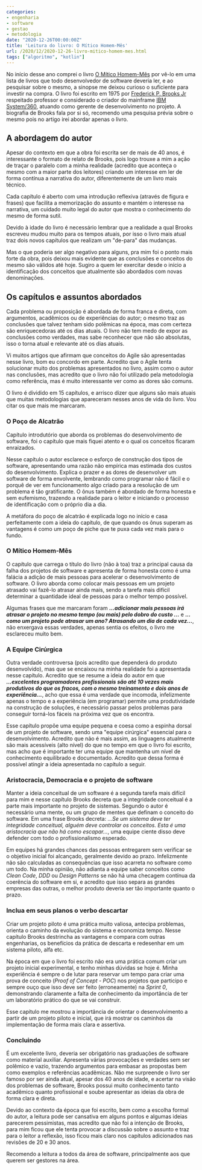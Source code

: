```yaml
---
categories:
- engenharia
- software
- gestao
- metodologia
date: "2020-12-26T00:00:00Z"
title: 'Leitura do livro: O Mítico Homem-Mês'
url: /2020/12/2020-12-26-livro-mitico-homem-mes.html
tags: ["algoritmo", "kotlin"]
---
```


No início desse ano comprei o livro [O Mítico Homem-Mês](https://www.amazon.com.br/M%C3%ADtico-Homem-M%C3%AAs-Ensaios-Engenharia-Software/dp/8550802530) por vê-lo em uma lista de livros que todo desenvolvedor de software deveria ler, e ao pesquisar sobre o mesmo, a sinopse me deixou curioso o suficiente para investir na compra. O livro foi escrito em 1975 por [Frederick P. Brooks Jr](https://en.wikipedia.org/wiki/Fred_Brooks) respeitado professor e considerado o criador do mainframe [IBM System/360](https://pt.wikipedia.org/wiki/IBM_System/360), atuando como gerente de desenvolvimento no projeto. A biografia de Brooks fala por si só, recomendo uma pesquisa prévia sobre o mesmo pois no artigo irei abordar apenas o livro.

## A abordagem do autor

Apesar do contexto em que a obra foi escrita ser de mais de 40 anos, é interessante o formato de relato de Brooks, pois logo trouxe a mim a ação de traçar o paralelo com a minha realidade (acredito que aconteça o mesmo com a maior parte dos leitores) criando um interesse em ler de forma contínua a narrativa do autor, diferentemente de um livro mais técnico.

Cada capítulo é aberto com uma introdução reflexiva (através de figura e frases) que facilita a memorização do assunto e mantém o interesse na narrativa, um cuidado muito legal do autor que mostra o conhecimento do mesmo de forma sutil. 

Devido à idade do livro é necessário lembrar que a realidade a qual Brooks escreveu mudou muito para os tempos atuais, por isso o livro mais atual traz dois novos capítulos que realizam um "de-para" das mudanças. 

Mas o que poderia ser algo negativo para alguns, pra mim foi o ponto mais forte da obra, pois deixou mais evidente que as conclusões e conceitos do mesmo são válidos até hoje. Sugiro a quem ler exercitar desde o início a identificação dos conceitos que atualmente são abordados com novas denominações.

## Os capítulos e assuntos abordados

Cada problema ou proposição é abordada de forma franca e direta, com argumentos, acadêmicos ou de experiências do autor; o mesmo traz as conclusões que talvez tenham sido polêmicas na época, mas com certeza são enriquecedoras até os dias atuais. O livro não tem medo de expor as conclusões como verdades, mas sabe reconhecer que não são absolutas, isso o torna atual e relevante até os dias atuais.

Vi muitos artigos que afirmam que conceitos do Agile são apresentadas nesse livro, bom eu concordo em parte. Acredito que o Agile tenta solucionar muito dos problemas apresentados no livro, assim como o autor nas conclusões, mas acredito que o livro não foi utilizado pela metodologia como referência, mas é muito interessante ver como as dores são comuns.

O livro é dividido em 15 capítulos, e arrisco dizer que alguns são mais atuais que muitas metodologias que apareceram nesses anos de vida do livro. Vou citar os que mais me marcaram.

### O Poço de Alcatrão

Capítulo introdutório que aborda os problemas do desenvolvimento de software, foi o capítulo que mais fiquei atento e o qual os conceitos ficaram enraizados. 

Nesse capítulo o autor esclarece o esforço de construção dos tipos de software, apresentando uma razão não empírica mas estimada dos custos do desenvolvimento. Explica o prazer e as dores de desenvolver um software de forma envolvente, lembrando como programar não é fácil e o porquê de ver em funcionamento algo criado para a resolução de um problema é tão gratificante. O ônus também é abordado de forma honesta e sem eufemismo, trazendo a realidade para o leitor e iniciando o processo de identificação com o próprio dia a dia.

A metáfora do poço de alcatrão é explicada logo no início e casa perfeitamente com a ideia do capítulo, de que quando os ônus superam as vantagens é como um poço de piche que te puxa cada vez mais para o fundo.

### O Mítico Homem-Mês

O capítulo que carrega o título do livro (não à toa) traz a principal causa da falha dos projetos de software e apresenta de forma honesta como é uma falácia a adição de mais pessoas para acelerar o desenvolvimento de software. O livro aborda como colocar mais pessoas em um projeto atrasado vai fazê-lo atrasar ainda mais, sendo a tarefa mais difícil determinar a quantidade ideal de pessoas para o melhor tempo possível. 

Algumas frases que me marcaram foram ***...adicionar mais pessoas irá atrasar o projeto no mesmo tempo (ou mais) pelo dobro do custo ...*** e ***... como um projeto pode atrasar um ano? Atrasando um dia de cada vez...***, não enxergava essas verdades, apenas sentia os efeitos, o livro me esclareceu muito bem.

### A Equipe Cirúrgica

Outra verdade controversa (pois acredito que dependerá do produto desenvolvido), mas que se encaixou na minha realidade foi a apresentada nesse capítulo. Acredito que se resume a ideia do autor em que ***...excelentes programadores profissionais são até 10 vezes mais produtivos do que os fracos, com o mesmo treinamento e dois anos de experiência...***, acho que essa é uma verdade que incomoda, infelizmente apenas o tempo e a experiência (em programar) permite uma produtividade na construção de soluções, é necessário passar pelos problemas para conseguir torná-los fáceis na próxima vez que os encontra.

Esse capítulo propõe uma equipe pequena e coesa como a espinha dorsal de um projeto de software, sendo uma "equipe cirúrgica" essencial para o desenvolvimento. Acredito que não é mais assim, as linguagens atualmente são mais acessíveis (alto nível) do que no tempo em que o livro foi escrito, mas acho que é importante ter uma equipe que mantenha um nível de conhecimento equilibrado e documentado. Acredito que dessa forma é possível atingir a ideia apresentada no capítulo a seguir.

### Aristocracia, Democracia e o projeto de software

Manter a ideia conceitual de um software é a segunda tarefa mais difícil para mim e nesse capítulo Brooks decreta que a integridade conceitual é a parte mais importante no projeto de sistemas. Segundo o autor é necessário uma mente, ou um grupo de mentes que definam o conceito do software. Em uma frase Brooks decreta: *...Se um sistema deve ter integridade conceitual, alguém deve controlar os conceitos. Esta é uma aristocracia que não há como escapar...*, uma equipe ciente disso deve defender com todo o profissionalismo esperado.

Em equipes há grandes chances das pessoas entregarem sem verificar se o objetivo inicial foi alcançado, geralmente devido ao prazo. Infelizmente não são calculadas as consequências que isso acarreta no software como um todo. Na minha opinião, não adianta a equipe saber conceitos como *Clean Code*, *DDD* ou *Design Patterns* se não há uma checagem contínua da coerência do software em si, e acredito que isso separa as grandes empresas das outras, o melhor produto deveria ser tão importante quanto o prazo.

### Inclua em seus planos o verbo descartar

Criar um projeto piloto é uma prática muito valiosa, antecipa problemas, orienta o caminho da evolução do sistema e economiza tempo. Nesse capítulo Brooks destrincha as vantagens e compara com outras engenharias, os benefícios da prática de descarta e redesenhar em um sistema piloto, alfa etc.

Na época em que o livro foi escrito não era uma prática comum criar um projeto inicial experimental, e tenho minhas dúvidas se hoje é. Minha experiência é sempre o de lutar para reservar um tempo para criar uma prova de conceito (*Proof of Concept - POC*) nos projetos que participo e sempre ouço que isso deve ser feito (erroneamente) na *Sprint 0*, demonstrando claramente a falta de conhecimento da importância de ter um laboratório prático do que se vai construir.

Esse capítulo me mostrou a importância de orientar o desenvolvimento a partir de um projeto piloto e inicial, que irá mostrar os caminhos da implementação de forma mais clara e assertiva.

### Concluindo

É um excelente livro, deveria ser obrigatório nas graduações de software como material auxiliar. Apresenta várias provocações e verdades sem ser polêmico e vazio,  trazendo argumentos para embasar as propostas bem como exemplos e referências acadêmicas. Não me surpreende o livro ser famoso por ser ainda atual, apesar dos 40 anos de idade, e acertar na visão dos problemas de software, Brooks possui muito conhecimento tanto acadêmico quanto profissional e soube apresentar as ideias da obra de forma clara e direta.

Devido ao contexto da época que foi escrito, bem como a escolha formal do autor, a leitura pode ser cansativa em alguns pontos e algumas ideias parecerem pessimistas, mas acredito que não foi a intenção de Brooks, para mim ficou que ele tenta provocar a discussão sobre o assunto e traz para o leitor a reflexão, isso ficou mais claro nos capítulos adicionados nas revisões de 20 e 30 anos.

Recomendo a leitura a todos da área de software, principalmente aos que querem ser gestores na área.

